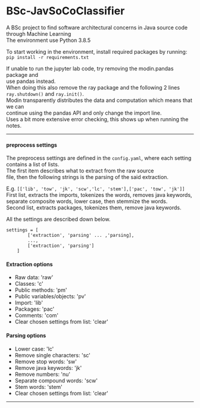 # BSc-JavSoCoClassifier  
A BSc project to find software architectural concerns in Java source code through Machine Learning   
The environment use Python 3.8.5   


To start working in the environment, install required packages by running:   
`pip install -r requirements.txt`  

If unable to run the jupyter lab code, try removing the modin.pandas package and  
use pandas instead.   
When doing this also remove the ray package and the following 2 lines  
`ray.shutdown()` and `ray.init()`.   
Modin transparently distributes the data and computation which means that we can   
continue using the pandas API and only change the import line.  
Uses a bit more extensive error checking, this shows up when running the notes.  

---

#### preprocess settings
The preprocess settings are defined in the `config.yaml`, where each setting  
contains a list of lists.   
The first item describes what to extract from the raw source   
file, then the following strings is the parsing of the said extraction.    

E.g. `[['lib', 'tow', 'jk', 'scw','lc', 'stem'],['pac', 'tow', 'jk']]`  
First list, extracts the imports, tokenizes the words, removes java keywords,   
separate composite words, lower case, then stemmize the words.   
Second list, extracts packages, tokenizes them, remove java keywords.   

All the settings are described down below.   

```
settings = [
        ['extraction', 'parsing' ... ,'parsing],
        ...,
        ['extraction', 'parsing']
    ]
```
#### Extraction options
* Raw data: 'raw'
* Classes: 'c'
* Public methods: 'pm'
* Public variables/objects: 'pv'
* Import: 'lib'
* Packages: 'pac'
* Comments: 'com'
* Clear chosen settings from list: 'clear'

#### Parsing options
* Lower case: 'lc'
* Remove single characters:  'sc'
* Remove stop words: 'sw'
* Remove java keywords: 'jk'
* Remove numbers: 'nu'
* Separate compound words: 'scw'
* Stem words: 'stem'
* Clear chosen settings from list: 'clear'

___
